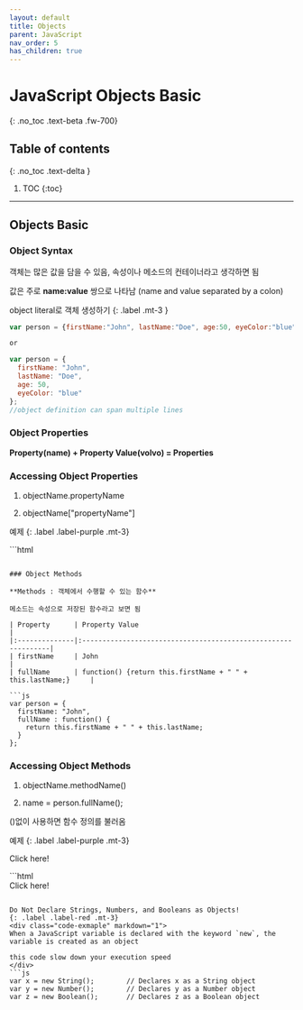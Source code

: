 ```yaml
---
layout: default
title: Objects
parent: JavaScript
nav_order: 5
has_children: true
---
```


# JavaScript Objects Basic 
{: .no_toc .text-beta .fw-700}

## Table of contents
{: .no_toc .text-delta }

1. TOC
{:toc}

---

## Objects Basic 

### Object Syntax

객체는 많은 값을 담을 수 있음, 속성이나 메소드의 컨테이너라고 생각하면 됨

값은 주로 **name:value** 쌍으로 나타남 (name and value separated by a colon)

object literal로 객체 생성하기
{: .label .mt-3 }
```js
var person = {firstName:"John", lastName:"Doe", age:50, eyeColor:"blue"};

or

var person = {
  firstName: "John",
  lastName: "Doe",
  age: 50,
  eyeColor: "blue"
};
//object definition can span multiple lines
```

### Object Properties

**Property(name) + Property Value(volvo) = Properties**

### Accessing Object Properties

1. objectName.propertyName

2. objectName["propertyName"]

예제
{: .label .label-purple .mt-3}
<div class="code-example" markdown="1">
<div id="a"></div>
<div id="b"></div>

<script>
var person = {
  firstName: "John",
  lastName : "Doe",
  id     :  5566
};

document.getElementById("a").innerHTML = person.firstName
document.getElementById("b").innerHTML = person["lastName"]
</script>
</div>
```html
<div id="a"></div>
<div id="b"></div>

<script>
var person = {
  firstName: "John",
  lastName : "Doe",
  id     :  5566
};

document.getElementById("a").innerHTML = person.firstName
document.getElementById("b").innerHTML = person["lastName"]
</script>
```

### Object Methods

**Methods : 객체에서 수행할 수 있는 함수**

메소드는 속성으로 저장된 함수라고 보면 됨

| Property      | Property Value                                                |
|:--------------|:--------------------------------------------------------------|
| firstName     | John                                                          |
| fullName      | function() {return this.firstName + " " + this.lastName;}     |

```js
var person = {
  firstName: "John",
  fullName : function() {
    return this.firstName + " " + this.lastName;
  }
};
```

### Accessing Object Methods

1. objectName.methodName()

2. name = person.fullName();

()없이 사용하면 함수 정의를 불러옴

예제
{: .label .label-purple .mt-3}
<div class="code-example" markdown="1">
<div id="a" onclick="change()">Click here!</div>
<script>
var person = {
  firstName: "Kwon",
  lastName: "Grace",
  fullName : function() {
    return this.firstName + " " + this.lastName;
  }
};

function change(){
    document.getElementById("a").innerHTML = person.fullName()
}
</script>
</div>
```html
<div id="a" onclick="change()">Click here!</div>
<script>
var person = {
  firstName: "Kwon",
  lastName: "Grace",
  fullName : function() {
    return this.firstName + " " + this.lastName;
  }
};

function change(){
    document.getElementById("a").innerHTML = person.fullName()
}
</script>
```

Do Not Declare Strings, Numbers, and Booleans as Objects!
{: .label .label-red .mt-3}
<div class="code-exmaple" markdown="1">
When a JavaScript variable is declared with the keyword `new`, the variable is created as an object

this code slow down your execution speed
</div>
```js
var x = new String();        // Declares x as a String object
var y = new Number();        // Declares y as a Number object
var z = new Boolean();       // Declares z as a Boolean object
```
 